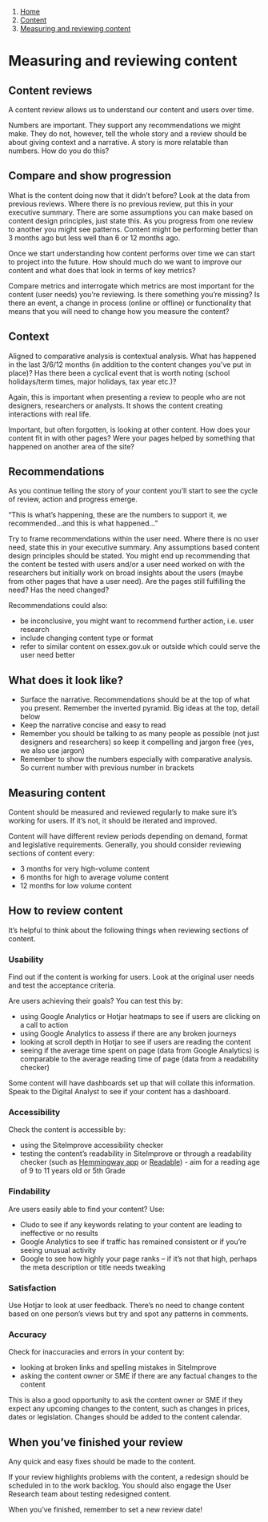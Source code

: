 1. [Home](/)
2. [Content](/content/overview)
3. [Measuring and reviewing content](#)

# Measuring and reviewing content

## Content reviews

A content review allows us to understand our content and users over time.  

Numbers are important. They support any recommendations we might make. They do not, however, tell the whole story and 
a review should be about giving context and a narrative. A story is more relatable than numbers. How do you do this? 

## Compare and show progression

What is the content doing now that it didn’t before? Look at the data from previous reviews. Where there is no previous review, 
put this in your executive summary. There are some assumptions you can make based on content design principles, just state this. 
As you progress from one review to another you might see patterns. Content might be performing better than 3 months ago but less well than 6 or 12 months ago.   

Once we start understanding how content performs over time we can start to project into the future. How should much do we want to improve our content and what 
does that look in terms of key metrics? 

Compare metrics and interrogate which metrics are most important for the content (user needs) you’re reviewing. Is there something you’re missing? Is there an event, 
a change in process (online or offline) or functionality that means that you will need to change how you measure the content? 

## Context

Aligned to comparative analysis is contextual analysis. What has happened in the last 3/6/12 months (in addition to the content changes you’ve put in place)? Has there 
been a cyclical event that is worth noting (school holidays/term times, major holidays, tax year etc.)? 

Again, this is important when presenting a review to people who are not designers, researchers or analysts. It shows the content creating interactions with real life.  

Important, but often forgotten, is looking at other content. How does your content fit in with other pages? Were your pages helped by something that happened on another area of the site? 

## Recommendations

As you continue telling the story of your content you’ll start to see the cycle of review, action and progress emerge.  

“This is what’s happening, these are the numbers to support it, we recommended…and this is what happened…” 

Try to frame recommendations within the user need. Where there is no user need, state this in your executive summary. Any assumptions based content design principles should be stated. 
You might end up recommending that the content be tested with users and/or a user need worked on with the researchers but initially work on broad insights about the users (maybe from other 
pages that have a user need).  Are the pages still fulfilling the need? Has the need changed? 

Recommendations could also: 

- be inconclusive, you might want to recommend further action, i.e. user research 
- include changing content type or format 
- refer to similar content on essex.gov.uk or outside which could serve the user need better 

## What does it look like?

- Surface the narrative. Recommendations should be at the top of what you present. Remember the inverted pyramid. Big ideas at the top, detail below 
- Keep the narrative concise and easy to read 
- Remember you should be talking to as many people as possible (not just designers and researchers) so keep it compelling and jargon free (yes, we also use jargon) 
- Remember to show the numbers especially with comparative analysis. So current number with previous number in brackets

## Measuring content

Content should be measured and reviewed regularly to make sure it’s working for users. If it’s not, it should be iterated and improved. 

Content will have different review periods depending on demand, format and legislative requirements. Generally, you should consider reviewing sections of content every: 

- 3 months for very high-volume content 
- 6 months for high to average volume content 
- 12 months for low volume content 

## How to review content

It’s helpful to think about the following things when reviewing sections of content. 

### Usability 

Find out if the content is working for users. Look at the original user needs and test the acceptance criteria. 

Are users achieving their goals? You can test this by: 

- using Google Analytics or Hotjar heatmaps to see if users are clicking on a call to action 
- using Google Analytics to assess if there are any broken journeys 
- looking at scroll depth in Hotjar to see if users are reading the content 
- seeing if the average time spent on page (data from Google Analytics) is comparable to the average reading time of page (data from a readability checker) 

Some content will have dashboards set up that will collate this information. Speak to the Digital Analyst to see if your content has a dashboard. 

### Accessibility 

Check the content is accessible by: 

- using the SiteImprove accessibility checker 
- testing the content’s readability in SiteImprove or through a readability checker (such as [Hemmingway app](http:/www.hemingwayapp.com/) or [Readable](https:/app.readable.com/text/?demo)) - aim for a reading age of 9 to 11 years old or 5th Grade 

### Findability 

Are users easily able to find your content? Use: 

- Cludo to see if any keywords relating to your content are leading to ineffective or no results 
- Google Analytics to see if traffic has remained consistent or if you’re seeing unusual activity 
- Google to see how highly your page ranks – if it’s not that high, perhaps the meta description or title needs tweaking 

### Satisfaction 

Use Hotjar to look at user feedback. There’s no need to change content based on one person’s views but try and spot any patterns in comments. 

### Accuracy 

Check for inaccuracies and errors in your content by: 

- looking at broken links and spelling mistakes in SiteImprove 
- asking the content owner or SME if there are any factual changes to the content 

This is also a good opportunity to ask the content owner or SME if they expect any upcoming changes to the content, such as changes in prices, dates or legislation. Changes should be added to the content calendar. 

## When you’ve finished your review 

Any quick and easy fixes should be made to the content. 

If your review highlights problems with the content, a redesign should be scheduled in to the work backlog. You should also engage the User Research team about testing redesigned content. 

When you’ve finished, remember to set a new review date! 
